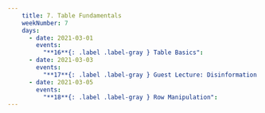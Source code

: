 ```yaml
---
    title: 7. Table Fundamentals
    weekNumber: 7
    days:
      - date: 2021-03-01
        events:
          "**16**{: .label .label-gray } Table Basics":
      - date: 2021-03-03
        events:
          "**17**{: .label .label-gray } Guest Lecture: Disinformation and Data":
      - date: 2021-03-05
        events:
          "**18**{: .label .label-gray } Row Manipulation":
---
```

